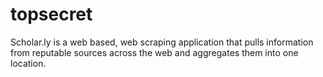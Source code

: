 # topsecret
Scholar.ly is a web based, web scraping application that pulls information from reputable sources across the web and aggregates them into one location.
